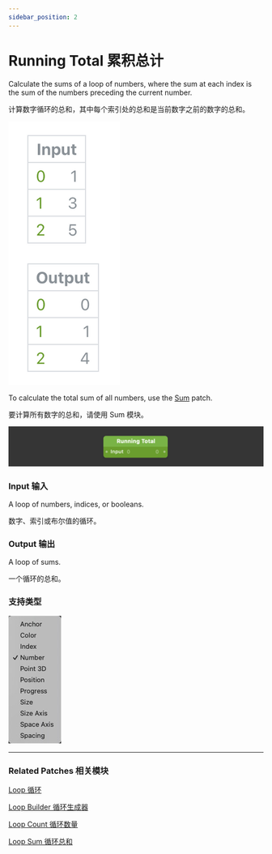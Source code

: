 ```yaml
---
sidebar_position: 2
---
```


# Running Total 累积总计

Calculate the sums of a loop of numbers, where the sum at each index is the sum of the numbers preceding the current number.

计算数字循环的总和，其中每个索引处的总和是当前数字之前的数字的总和。

![Image](./../../../static/img/docs/Loops/running-total-1.png)

To calculate the total sum of all numbers, use the [Sum](./Loop%20Sum.md) patch.

要计算所有数字的总和，请使用 Sum 模块。

![Image](./../../../static/img/docs/Loops/running-total.png)

### Input 输入

A loop of numbers, indices, or booleans.

数字、索引或布尔值的循环。

### Output 输出

A loop of sums.

一个循环的总和。

### 支持类型

![Image](./../../../static/img/docs/Loops/running-total-item.png)

------

### Related Patches 相关模块

[Loop 循环](./Loop.md)

[Loop Builder 循环生成器](./Loop%20Builder.md)

[Loop Count 循环数量](./Loop%20Count.md)

[Loop Sum 循环总和](./Loop%20Sum.md)
